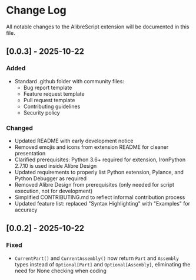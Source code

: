 # Change Log

All notable changes to the AlibreScript extension will be documented in this file.

## [0.0.3] - 2025-10-22

### Added
- Standard .github folder with community files:
  - Bug report template
  - Feature request template
  - Pull request template
  - Contributing guidelines
  - Security policy

### Changed
- Updated README with early development notice
- Removed emojis and icons from extension README for cleaner presentation
- Clarified prerequisites: Python 3.6+ required for extension, IronPython 2.7.10 is used inside Alibre Design
- Updated requirements to properly list Python extension, Pylance, and Python Debugger as required
- Removed Alibre Design from prerequisites (only needed for script execution, not for development)
- Simplified CONTRIBUTING.md to reflect informal contribution process
- Updated feature list: replaced "Syntax Highlighting" with "Examples" for accuracy

## [0.0.2] - 2025-10-22

### Fixed
- `CurrentPart()` and `CurrentAssembly()` now return `Part` and `Assembly` types instead of `Optional[Part]` and `Optional[Assembly]`, eliminating the need for None checking when coding
